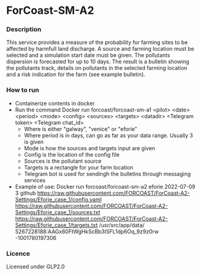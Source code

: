 # ForCoast-SM-A2

### Description

This service provides a measure of the probability for farming sites to be affected by harmfull land discharge. A source and farming location  must be selected and a simulation start date must be given. The pollutants dispersion is forecasted for up to 10 days. The result is a bulletin showing the pollutants track, details on pollutants in the selected farming location and a risk indication for the farm (see example bulletin).

### How to run

* Containerize contents in docker
* Run the command Docker run forcoast/forcoast-sm-a1 &lt;pilot> &lt;date> &lt;period> &lt;mode> &lt;config> &lt;sources> &lt;targets> &lt;datadir> &lt;Telegram token> &lt;Telegram chat_id>
  * Where <pilot> is either "galway", "venice" or "eforie"
  * Where period is in days, can go as far as your data range. Usually 3 is given
  * Mode is how the sources and targets input are given
  * Config is the location of the config file
  * Sources is the pollutant source
  * Targets is a rectangle for your farm location
  * Telegram bot is used for sendingh the bulletins through messaging services
* Example of use: Docker run forcoast/forcoast-sm-a2 eforie 2022-07-09 3 github https://raw.githubusercontent.com/FORCOAST/ForCoast-A2-Settings/Eforie_case_1/config.yaml https://raw.githubusercontent.com/FORCOAST/ForCoast-A2-Settings/Eforie_case_1/sources.txt https://raw.githubusercontent.com/FORCOAST/ForCoast-A2-Settings/Eforie_case_1/targets.txt /usr/src/app/data/ 5267228188:AAGx60FtWgHkScBb3ISFL1dp6Oq_9z9z0rw -1001780197306

### Licence

Licensed under GLP2.0
